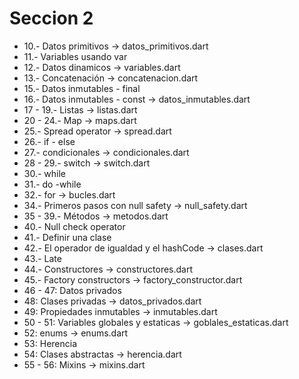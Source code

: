 # Seccion 2

* 10.- Datos primitivos -> datos_primitivos.dart
* 11.- Variables usando var
* 12.- Datos dinamicos -> variables.dart
* 13.- Concatenación -> concatenacion.dart
* 15.- Datos inmutables - final 
* 16.- Datos inmutables - const -> datos_inmutables.dart
* 17 - 19.- Listas -> listas.dart
* 20 - 24.- Map -> maps.dart
* 25.- Spread operator -> spread.dart
* 26.- if - else
* 27.- condicionales -> condicionales.dart
* 28 - 29.- switch -> switch.dart
* 30.- while
* 31.- do -while
* 32.- for -> bucles.dart
* 34.- Primeros pasos con null safety -> null_safety.dart
* 35 - 39.- Métodos -> metodos.dart
* 40.- Null check operator
* 41.- Definir una clase
* 42.- El operador de igualdad y el hashCode -> clases.dart
* 43.- Late
* 44.- Constructores -> constructores.dart
* 45.- Factory constructors -> factory_constructor.dart 
* 46 - 47: Datos privados
* 48: Clases privadas -> datos_privados.dart
* 49: Propiedades inmutables -> inmutables.dart
* 50 - 51: Variables globales y estaticas -> goblales_estaticas.dart
* 52: enums -> enums.dart
* 53: Herencia
* 54: Clases abstractas -> herencia.dart
* 55 - 56: Mixins -> mixins.dart